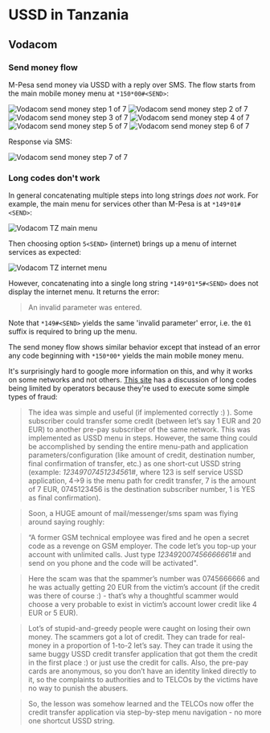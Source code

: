 # USSD in Tanzania

## Vodacom

### Send money flow

M-Pesa send money via USSD with a reply over SMS. The flow starts from the main mobile money menu at `*150*00#<SEND>`:

![Vodacom send money step 1 of 7](/images/tz/vodacom_send_money_1of7.jpg?raw=true)
![Vodacom send money step 2 of 7](/images/tz/vodacom_send_money_2of7.jpg?raw=true)
![Vodacom send money step 3 of 7](/images/tz/vodacom_send_money_3of7.jpg?raw=true)
![Vodacom send money step 4 of 7](/images/tz/vodacom_send_money_4of7.jpg?raw=true)
![Vodacom send money step 5 of 7](/images/tz/vodacom_send_money_5of7.jpg?raw=true)
![Vodacom send money step 6 of 7](/images/tz/vodacom_send_money_6of7.jpg?raw=true)

Response via SMS:

![Vodacom send money step 7 of 7](/images/tz/vodacom_send_money_7of7.jpg?raw=true)

### Long codes don't work

In general concatenating multiple steps into long strings *does not* work. For example, the main menu for services other than M-Pesa is at `*149*01#<SEND>`:

![Vodacom TZ main menu](/images/tz/vodacom_main.jpg?raw=true)

Then choosing option `5<SEND>` (internet) brings up a menu of internet services as expected:

![Vodacom TZ internet menu](/images/tz/vodacom_internet.jpg?raw=true)

However, concatenating into a single long string `*149*01*5#<SEND>` does not display the internet menu. It returns the error:

  > An invalid parameter was entered.

Note that `*149#<SEND>` yields the same 'invalid parameter' error, i.e. the `01` suffix is required to bring up the menu.

The send money flow shows similar behavior except that instead of an error any code beginning with `*150*00*` yields the main mobile money menu.

It's surprisingly hard to google more information on this, and why it works on some networks and not others. [This site](http://andreicostin.com/index.php/brain/2010/01/06/learning_gsm_ussd_fuzzing_and_attacking_) has a discussion of long codes being limited by operators because they're used to execute some simple types of fraud:

 > The idea was simple and useful (if implemented correctly :) ). Some subscriber could transfer some credit (between let’s say 1 EUR and 20 EUR) to another pre-pay subscriber of the same network. This was implemented as USSD menu in steps. However, the same thing could be accomplished by sending the entire menu-path and application parameters/configuration (like amount of credit, destination number, final confirmation of transfer, etc.) as one short-cut USSD string (example: *123*4*9*7*0745123456*1#, where 123 is self service USSD application, 4->9 is the menu path for credit transfer, 7 is the amount of 7 EUR, 0745123456 is the destination subscriber number, 1 is YES as final confirmation).

 > Soon, a HUGE amount of mail/messenger/sms spam was flying around saying roughly:

 > “A former GSM technical employee was fired and he open a secret code as a revenge on GSM employer. The code let’s you top-up your account with unlimited calls. Just type *123*4*9*20*0745666666*1# and send on you phone and the code will be activated".

 > Here the scam was that the spammer’s number was 0745666666 and he was actually getting 20 EUR from the victim’s account (if the credit was there of course :) - that’s why a thoughtful scammer would choose a very probable to exist in victim’s account lower credit like 4 EUR or 5 EUR).

 > Lot’s of stupid-and-greedy people were caught on losing their own money. The scammers got a lot of credit. They can trade for real-money in a proportion of 1-to-2 let’s say. They can trade it using the same buggy USSD credit transfer application that got them the credit in the first place :) or just use the credit for calls. Also, the pre-pay cards are anonymous, so you don’t have an identity linked directly to it, so the complaints to authorities and to TELCOs by the victims have no way to punish the abusers.

 > So, the lesson was somehow learned and the TELCOs now offer the credit transfer application via step-by-step menu navigation - no more one shortcut USSD string.